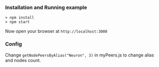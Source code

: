 ### Installation and Running example

```console
> npm install
> npm start
```

Now open your browser at `http://localhost:3000`

### Config

Change `getNodePeersByAlias("Neuron", 3)` in myPeers.js to change alias and nodes count.

